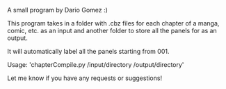 A small program by Dario Gomez :)

This program takes in a folder with .cbz files for each chapter of a manga, comic, etc. as an input and another folder to store all the panels for as an output.

It will automatically label all the panels starting from 001.

Usage:
'chapterCompile.py /input/directory /output/directory'

Let me know if you have any requests or suggestions! 
